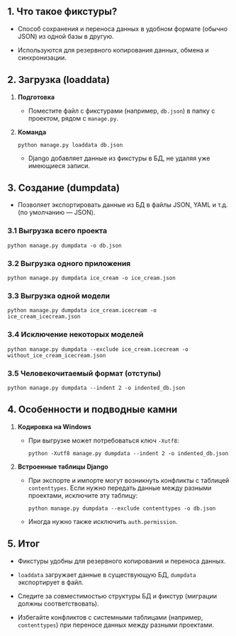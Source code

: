 ## 1. Что такое фикстуры?

- Способ сохранения и переноса данных в удобном формате (обычно JSON) из одной базы в другую.
    
- Используются для резервного копирования данных, обмена и синхронизации.
    

## 2. Загрузка (loaddata)

1. **Подготовка**
    
    - Поместите файл с фикстурами (например, `db.json`) в папку с проектом, рядом с `manage.py`.
        
2. **Команда**
    
    ```
    python manage.py loaddata db.json
    ```
    
    - Django добавляет данные из фикстуры в БД, не удаляя уже имеющиеся записи.
        

## 3. Создание (dumpdata)

- Позволяет экспортировать данные из БД в файлы JSON, YAML и т.д. (по умолчанию — JSON).
    

### 3.1 Выгрузка всего проекта

```
python manage.py dumpdata -o db.json
```

### 3.2 Выгрузка одного приложения

```
python manage.py dumpdata ice_cream -o ice_cream.json
```

### 3.3 Выгрузка одной модели

```
python manage.py dumpdata ice_cream.icecream -o ice_cream_icecream.json
```

### 3.4 Исключение некоторых моделей

```
python manage.py dumpdata --exclude ice_cream.icecream -o without_ice_cream_icecream.json
```

### 3.5 Человекочитаемый формат (отступы)

```
python manage.py dumpdata --indent 2 -o indented_db.json
```

## 4. Особенности и подводные камни

1. **Кодировка на Windows**
    
    - При выгрузке может потребоваться ключ `-Xutf8`:
        
        ```
        python -Xutf8 manage.py dumpdata --indent 2 -o indented_db.json
        ```
        
2. **Встроенные таблицы Django**
    
    - При экспорте и импорте могут возникнуть конфликты с таблицей `contenttypes`. Если нужно передать данные между разными проектами, исключите эту таблицу:
        
        ```
        python manage.py dumpdata --exclude contenttypes -o db.json
        ```
        
    - Иногда нужно также исключить `auth.permission`.
        

## 5. Итог

- Фикстуры удобны для резервного копирования и переноса данных.
    
- `loaddata` загружает данные в существующую БД, `dumpdata` экспортирует в файл.
    
- Следите за совместимостью структуры БД и фикстур (миграции должны соответствовать).
    
- Избегайте конфликтов с системными таблицами (например, `contenttypes`) при переносе данных между разными проектами.